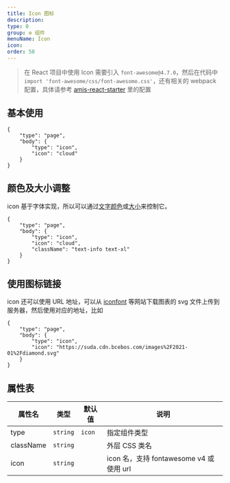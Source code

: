 ```yaml
---
title: Icon 图标
description:
type: 0
group: ⚙ 组件
menuName: Icon
icon:
order: 50
---
```


> 在 React 项目中使用 Icon 需要引入 `font-awesome@4.7.0`，然后在代码中 `import 'font-awesome/css/font-awesome.css'`，还有相关的 webpack 配置，具体请参考 [amis-react-starter](https://github.com/fex-team/amis-react-starter) 里的配置

## 基本使用

```schema
{
    "type": "page",
    "body": {
        "type": "icon",
        "icon": "cloud"
    }
}
```

## 颜色及大小调整

icon 基于字体实现，所以可以通过[文字颜色](../../../style/typography/text-color)或[大小](../../../style/typography/font-size)来控制它。

```schema
{
    "type": "page",
    "body": {
        "type": "icon",
        "icon": "cloud",
        "className": "text-info text-xl"
    }
}
```

## 使用图标链接

icon 还可以使用 URL 地址，可以从 [iconfont](https://www.iconfont.cn/) 等网站下载图表的 svg 文件上传到服务器，然后使用对应的地址，比如

```schema
{
    "type": "page",
    "body": {
        "type": "icon",
        "icon": "https://suda.cdn.bcebos.com/images%2F2021-01%2Fdiamond.svg"
    }
}
```

## 属性表

| 属性名    | 类型     | 默认值 | 说明                                    |
| --------- | -------- | ------ | --------------------------------------- |
| type      | `string` | `icon` | 指定组件类型                            |
| className | `string` |        | 外层 CSS 类名                           |
| icon      | `string` |        | icon 名，支持 fontawesome v4 或使用 url |
